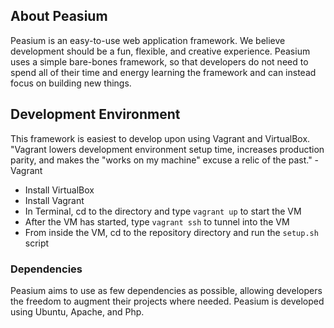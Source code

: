 ## About Peasium

Peasium is an easy-to-use web application framework. We believe development should be a fun, flexible, and creative experience. Peasium uses a simple bare-bones framework, so that developers do not need to spend all of their time and energy learning the framework and can instead focus on building new things.

## Development Environment

This framework is easiest to develop upon using Vagrant and VirtualBox. "Vagrant lowers development environment setup time, increases production parity, and makes the "works on my machine" excuse a relic of the past." -Vagrant
* Install VirtualBox
* Install Vagrant
* In Terminal, cd to the directory and type `vagrant up` to start the VM
* After the VM has started, type `vagrant ssh` to tunnel into the VM
* From inside the VM, cd to the repository directory and run the `setup.sh` script

### Dependencies

Peasium aims to use as few dependencies as possible, allowing developers the freedom to augment their projects where needed. Peasium is developed using Ubuntu, Apache, and Php.
